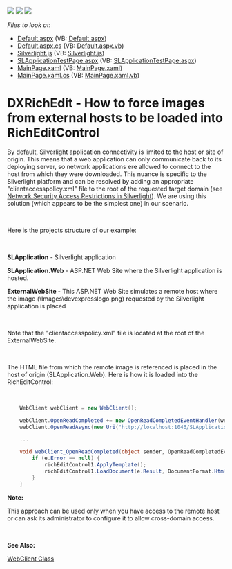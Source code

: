 <!-- default badges list -->
![](https://img.shields.io/endpoint?url=https://codecentral.devexpress.com/api/v1/VersionRange/128606366/10.2.5%2B)
[![](https://img.shields.io/badge/Open_in_DevExpress_Support_Center-FF7200?style=flat-square&logo=DevExpress&logoColor=white)](https://supportcenter.devexpress.com/ticket/details/E3484)
[![](https://img.shields.io/badge/📖_How_to_use_DevExpress_Examples-e9f6fc?style=flat-square)](https://docs.devexpress.com/GeneralInformation/403183)
<!-- default badges end -->
<!-- default file list -->
*Files to look at*:

* [Default.aspx](./CS/ExternalWebSite/Default.aspx) (VB: [Default.aspx](./VB/ExternalWebSite/Default.aspx))
* [Default.aspx.cs](./CS/ExternalWebSite/Default.aspx.cs) (VB: [Default.aspx.vb](./VB/ExternalWebSite/Default.aspx.vb))
* [Silverlight.js](./CS/SLApplication.Web/Silverlight.js) (VB: [Silverlight.js](./VB/SLApplication.Web/Silverlight.js))
* [SLApplicationTestPage.aspx](./CS/SLApplication.Web/SLApplicationTestPage.aspx) (VB: [SLApplicationTestPage.aspx](./VB/SLApplication.Web/SLApplicationTestPage.aspx))
* [MainPage.xaml](./CS/SLApplication/MainPage.xaml) (VB: [MainPage.xaml](./VB/SLApplication/MainPage.xaml))
* [MainPage.xaml.cs](./CS/SLApplication/MainPage.xaml.cs) (VB: [MainPage.xaml.vb](./VB/SLApplication/MainPage.xaml.vb))
<!-- default file list end -->
# DXRichEdit - How to force images from external hosts to be loaded into RichEditControl


<p>By default, Silverlight application connectivity is limited to the host or site of origin. This means that a web application can only communicate back to its deploying server, so network applications ere allowed to connect to the host from which they were downloaded. This nuance is specific to the Silverlight platform and can be resolved by adding an appropriate "clientaccesspolicy.xml" file to the root of the requested target domain (see <a href="http://msdn.microsoft.com/en-us/library/cc645032(v=vs.95).aspx"><u>Network Security Access Restrictions in Silverlight</u></a>). We are using this solution (which appears to be the simplest one) in our scenario. </p><br />
<p>Here is the projects structure of our example:</p><br />
<p><strong>SLApplication</strong> - Silverlight application</p><p><strong>SLApplication.Web</strong> - ASP.NET Web Site where the Silverlight application is hosted.</p><p><strong>ExternalWebSite </strong>- This ASP.NET Web Site simulates a remote host where the image (\Images\devexpresslogo.png) requested by the Silverlight application is placed</p><br />
<p>Note that the "clientaccesspolicy.xml" file is located at the root of the ExternalWebSite. </p><br />
<p>The HTML file from which the remote image is referenced is placed in the host of origin (SLApplication.Web). Here is how it is loaded into the RichEditControl:</p><br />


```cs
    WebClient webClient = new WebClient();

    webClient.OpenReadCompleted += new OpenReadCompletedEventHandler(webClient_OpenReadCompleted);
    webClient.OpenReadAsync(new Uri("http://localhost:1046/SLApplication.Web/TestPage.html", UriKind.Absolute));

    ...

    void webClient_OpenReadCompleted(object sender, OpenReadCompletedEventArgs e) {
        if (e.Error == null) {
            richEditControl1.ApplyTemplate();
            richEditControl1.LoadDocument(e.Result, DocumentFormat.Html);
        }
    }

```

<p> </p><p><strong>Note:</strong></p><p>This approach can be used only when you have access to the remote host or can ask its administrator to configure it to allow cross-domain access.</p><br />
<p><strong>See Also:</strong></p><p><a href="http://msdn.microsoft.com/en-us/library/system.net.webclient(v=vs.95).aspx"><u>WebClient Class</u></a></p>

<br/>


